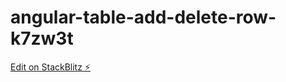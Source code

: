# angular-table-add-delete-row-k7zw3t

[Edit on StackBlitz ⚡️](https://stackblitz.com/edit/angular-table-add-delete-row-k7zw3t)